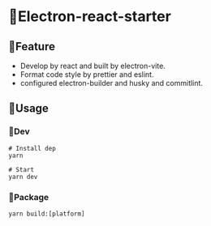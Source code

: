 # 🌈Electron-react-starter

## 🚀Feature

- Develop by react and built by electron-vite.
- Format code style by prettier and eslint.
- configured electron-builder and husky and commitlint.

## 📖Usage

### 🚧Dev

```shell
# Install dep
yarn
```

```shell
# Start
yarn dev
```

### 🧱Package

```shell
yarn build:[platform]
```
